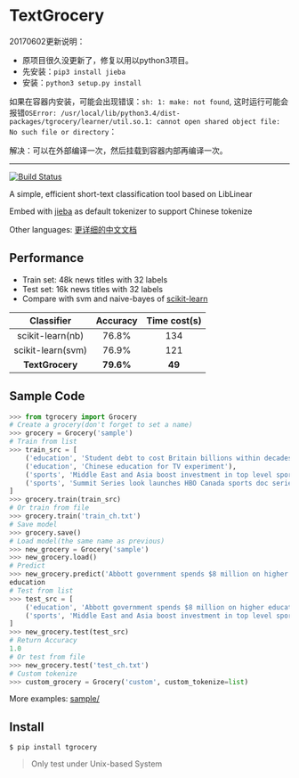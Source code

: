 TextGrocery
===========

20170602更新说明：

- 原项目很久没更新了，修复以用以python3项目。
- 先安装：`pip3 install jieba`
- 安装：`python3 setup.py install`

如果在容器内安装，可能会出现错误：`sh: 1: make: not found`, 这时运行可能会报错`OSError: /usr/local/lib/python3.4/dist-packages/tgrocery/learner/util.so.1: cannot open shared object file: No such file or directory`：

解决：可以在外部编译一次，然后挂载到容器内部再编译一次。


----------------------

[![Build Status](https://travis-ci.org/2shou/TextGrocery.svg?branch=master)](https://travis-ci.org/2shou/TextGrocery)

A simple, efficient short-text classification tool based on LibLinear

Embed with [jieba](https://github.com/fxsjy/jieba) as default tokenizer to support Chinese tokenize

Other languages: [更详细的中文文档](http://textgrocery.readthedocs.org/zh/latest/index.html)

Performance
-----------

- Train set: 48k news titles with 32 labels
- Test set: 16k news titles with 32 labels
- Compare with svm and naive-bayes of [scikit-learn](https://github.com/scikit-learn/scikit-learn)

|         Classifier       | Accuracy  |  Time cost(s)  |
|:------------------------:|:---------:|:--------------:|
|     scikit-learn(nb)     |   76.8%   |     134        |
|     scikit-learn(svm)    |   76.9%   |     121        |
|     **TextGrocery**      | **79.6%** |    **49**      |

Sample Code
-----------

```python
>>> from tgrocery import Grocery
# Create a grocery(don't forget to set a name)
>>> grocery = Grocery('sample')
# Train from list
>>> train_src = [
    ('education', 'Student debt to cost Britain billions within decades'),
    ('education', 'Chinese education for TV experiment'),
    ('sports', 'Middle East and Asia boost investment in top level sports'),
    ('sports', 'Summit Series look launches HBO Canada sports doc series: Mudhar')
]
>>> grocery.train(train_src)
# Or train from file
>>> grocery.train('train_ch.txt')
# Save model
>>> grocery.save()
# Load model(the same name as previous)
>>> new_grocery = Grocery('sample')
>>> new_grocery.load()
# Predict
>>> new_grocery.predict('Abbott government spends $8 million on higher education media blitz')
education
# Test from list
>>> test_src = [
    ('education', 'Abbott government spends $8 million on higher education media blitz'),
    ('sports', 'Middle East and Asia boost investment in top level sports'),
]
>>> new_grocery.test(test_src)
# Return Accuracy
1.0
# Or test from file
>>> new_grocery.test('test_ch.txt')
# Custom tokenize
>>> custom_grocery = Grocery('custom', custom_tokenize=list)
```

More examples: [sample/](sample/)

Install
-------

    $ pip install tgrocery

> Only test under Unix-based System

